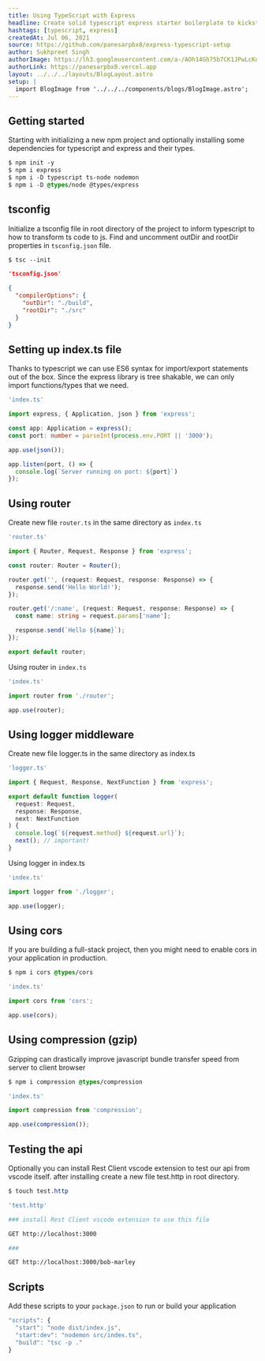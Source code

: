 ```yaml
---
title: Using TypeScript with Express
headline: Create solid typescript express starter boilerplate to kickstart your projects
hashtags: [typescript, express]
createdAt: Jul 06, 2021
source: https://github.com/panesarpbx8/express-typescript-setup
author: Sukhpreet Singh
authorImage: https://lh3.googleusercontent.com/a-/AOh14Gh75b7CK1JPwLcKqE8a-zJjwaEVGUreGuWl2nYZbw=s96-c
authorLink: https://panesarpbx8.vercel.app
layout: ../../../layouts/BlogLayout.astro
setup: |
  import BlogImage from '../../../components/blogs/BlogImage.astro';
---
```


## Getting started

Starting with initializing a new npm project and optionally installing some dependencies for typescript and express and their types.

```css
$ npm init -y
$ npm i express 
$ npm i -D typescript ts-node nodemon
$ npm i -D @types/node @types/express
```

## tsconfig

Initialize a tsconfig file in root directory of the project to inform typescript to how to transform ts code to js. Find and uncomment outDir and rootDir properties in `tsconfig.json` file.

```css
$ tsc --init
```

```json 
'tsconfig.json'

{
  "compilerOptions": {
    "outDir": "./build",
    "rootDir": "./src"
  }
}
```

## Setting up index.ts file

Thanks to typescript we can use ES6 syntax for import/export statements out of the box. Since the express library is tree shakable, we can only import functions/types that we need.

```ts
'index.ts'

import express, { Application, json } from 'express';

const app: Application = express();
const port: number = parseInt(process.env.PORT || '3000');

app.use(json());

app.listen(port, () => { 
  console.log(`Server running on port: ${port}`)
});
```

## Using router
Create new file `router.ts` in the same directory as `index.ts`

```ts
'router.ts'

import { Router, Request, Response } from 'express';

const router: Router = Router();

router.get('', (request: Request, response: Response) => {
  response.send('Hello World!');
});	

router.get('/:name', (request: Request, response: Response) => {
  const name: string = request.params['name'];

  response.send(`Hello ${name}`);
});

export default router;
```

Using router in `index.ts`

```ts
'index.ts'

import router from './router';

app.use(router);
```

## Using logger middleware

Create new file logger.ts in the same directory as index.ts

```ts
'logger.ts'

import { Request, Response, NextFunction } from 'express';

export default function logger(
  request: Request, 
  response: Response, 
  next: NextFunction
) {
  console.log(`${request.method} ${request.url}`);
  next(); // important!
}
```

Using logger in index.ts

```ts
'index.ts'

import logger from './logger';

app.use(logger);
```

## Using cors

If you are building a full-stack project, then you might need to enable cors in your application in production.

```css
$ npm i cors @types/cors
```

```ts
'index.ts'

import cors from 'cors';

app.use(cors);
```

## Using compression (gzip)

Gzipping can drastically improve javascript bundle transfer speed from server to client browser

```css
$ npm i compression @types/compression
```

```ts
'index.ts'

import compression from 'compression';

app.use(compression());
```

## Testing the api

Optionally you can install Rest Client vscode extension to test our api from vscode itself. after installing create a new file test.http in root directory.

```css
$ touch test.http
```

```bash
'test.http'

### install Rest Client vscode extension to use this file 

GET http://localhost:3000

###

GET http://localhost:3000/bob-marley
```

<BlogImage src="img/test.png" alt="testing typescript express api" title={frontmatter.title} />

## Scripts

Add these scripts to your `package.json` to run or build your application

```ts
"scripts": {
  "start": "node dist/index.js",
  "start:dev": "nodemon src/index.ts",
  "build": "tsc -p ."
}
```